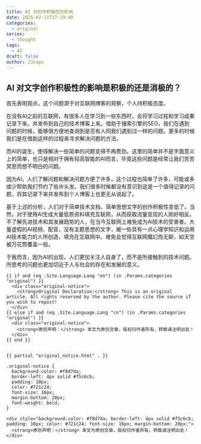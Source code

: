 ```yaml
---
title: AI 对创作积极性的影响
date: 2025-02-11T17:19:40
categories:
  - original
series:
  - thought
tags:
  - AI
draft: false
author: ZJeapo
---
```

## AI 对文字创作积极性的影响是积极的还是消极的？

首先表明观点，这个问题源于对互联网博客的观察，个人持积极态度。

在没有AI之前的互联网，有很多人在学习到一些东西时，会将学习过程和学习成果记录下来。并发布到自己的技术博客上来。借助于搜索引擎的SEO，我们在遇到问题的时候，能够很方便地查询到是否有人同我们遇到过一样的问题。更多的时候我们是在借助这样的过程来寻求解决问题的方法。

而AI的诞生，使得解决一些简单的问题变得不再费劲。这里的简单并不是字面意义上的简单，也只是相对于拥有较高智能的AI而言，毕竟这些问题是经常让我们苦苦冥思而想不明白的问题。

因为AI，人们了解问题和解决问题方便了许多，这个过程也简单了许多，可能或多或少帮助我们节约了些许头发。我们很多时候都没有意识到这是一个值得记录的问题，将其记录下来并发布到个人博客上也更无从说起了。

基于上述的分析，人们对于简单技术文档、简单思想文字的创作积极性变低了。当然，对于使用AI生成大量低质资料填充互联网，从而获取流量变现的人刚好相反。不了解先进技术和其发展趋势的人，在当今互联网上难免成为AI技术的受害者。大量虚假的AI视频、配音，没有主题思想的文字，被一些具有一点心理学知识和运用AI技术能力的人所创造，填充在互联网中。难免会觉得互联网魔幻而无聊，如天空被万花筒覆盖一般。

于我而言，因为AI的出现，人们更加关注人自身了，而不是所接触到的技术问题。所思考的问题也更加切近于人与社会的存在和发展的意义。

```text
{{ if and (eq .Site.Language.Lang "en") (in .Params.categories "original") }}
  <div class="original-notice">
    <strong>Original Declaration:</strong> This is an original article. All rights reserved by the author. Please cite the source if you wish to repost!
  </div>
{{ else if and (eq .Site.Language.Lang "cn") (in .Params.categories "original") }}
  <div class="original-notice">
    <strong>原创声明：</strong> 本文为原创文章，版权归作者所有，转载请注明出处！
  </div>
{{ end }}


{{ partial "original_notice.html" . }}

.original-notice {
  background-color: #f8d7da;
  border-left: 4px solid #f5c6cb;
  padding: 10px;
  color: #721c24;
  font-size: 16px;
  margin-bottom: 20px;
  font-weight: bold;
}

<div style="background-color: #f8d7da; border-left: 4px solid #f5c6cb; padding: 10px; color: #721c24; font-size: 16px; margin-bottom: 20px;">
  <strong>原创声明：</strong> 本文为原创文章，版权归作者所有，转载请注明出处！
</div>


```